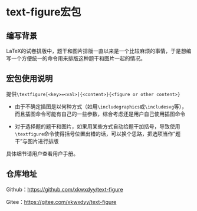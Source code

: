 # text-figure宏包

## 编写背景

LaTeX的试卷排版中，题干和图片排版一直以来是一个比较麻烦的事情，于是想编写一个方便统一的命令用来排版这种题干和图片一起的情况。

## 宏包使用说明

提供`\textfigure[<key>=<val>]{<content>}{<figure or other content>}`

- 由于不确定插图是以何种方式（如用`\includegraphics`或`\includesvg`等），而且插图命令可能有自己的一些参数，综合考虑还是用户自己使用插图命令

- 对于选择题的题干和图片，如果用某些方式自动给题干加括号，导致使用`\textfigure`命令使得括号位置出错的话，可以换个思路，把选项当作“题干”与图片进行排版

具体细节请用户查看用户手册。

## 仓库地址

Github：https://github.com/xkwxdyy/text-figure

Gitee：https://gitee.com/xkwxdyy/text-figure

